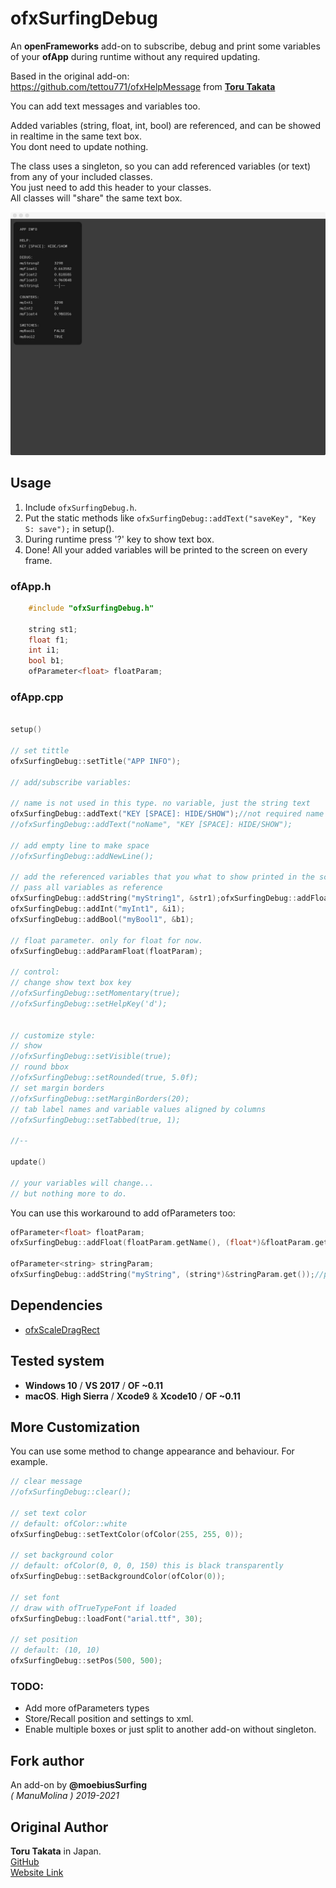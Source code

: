 # ofxSurfingDebug

An **openFrameworks** add-on to subscribe, debug and print some variables of your **ofApp** during runtime without any required updating.
 
Based in the original add-on:  
https://github.com/tettou771/ofxHelpMessage from [**Toru Takata**](https://github.com/tettou771)

You can add text messages and variables too.

Added variables (string, float, int, bool) are referenced, and can be showed in realtime in the same text box.  
You dont need to update nothing.

The class uses a singleton, so you can add referenced variables (or text) from any of your included classes.  
You just need to add this header to your classes.  
All classes will "share" the same text box.

![screenshot](readme_images/screenshot.jpg?raw=true "moebiusSurfing")

## Usage
1. Include `ofxSurfingDebug.h`.
2. Put the static methods like `ofxSurfingDebug::addText("saveKey", "Key S: save");` in setup().
3. During runtime press '?' key to show text box.
4. Done! All your added variables will be printed to the screen on every frame.

### ofApp.h
```cpp
    #include "ofxSurfingDebug.h"

    string st1;
    float f1;
    int i1;
    bool b1;
    ofParameter<float> floatParam;
```

### ofApp.cpp
```cpp 

setup()

// set tittle
ofxSurfingDebug::setTitle("APP INFO");

// add/subscribe variables:

// name is not used in this type. no variable, just the string text
ofxSurfingDebug::addText("KEY [SPACE]: HIDE/SHOW");//not required name on text type
//ofxSurfingDebug::addText("noName", "KEY [SPACE]: HIDE/SHOW");

// add empty line to make space
//ofxSurfingDebug::addNewLine();

// add the referenced variables that you what to show printed in the screen box
// pass all variables as reference
ofxSurfingDebug::addString("myString1", &str1);ofxSurfingDebug::addFloat("myFloat1 ", &f1);
ofxSurfingDebug::addInt("myInt1", &i1);
ofxSurfingDebug::addBool("myBool1", &b1);

// float parameter. only for float for now.
ofxSurfingDebug::addParamFloat(floatParam);

// control:
// change show text box key
//ofxSurfingDebug::setMomentary(true);
//ofxSurfingDebug::setHelpKey('d');


// customize style:
// show
//ofxSurfingDebug::setVisible(true);
// round bbox
//ofxSurfingDebug::setRounded(true, 5.0f);
// set margin borders
//ofxSurfingDebug::setMarginBorders(20);
// tab label names and variable values aligned by columns
//ofxSurfingDebug::setTabbed(true, 1);

//--

update()

// your variables will change...
// but nothing more to do.
```

You can use this workaround to add ofParameters too:
```cpp 
ofParameter<float> floatParam;
ofxSurfingDebug::addFloat(floatParam.getName(), (float*)&floatParam.get());//get name from parameter

ofParameter<string> stringParam;
ofxSurfingDebug::addString("myString", (string*)&stringParam.get());//put your custom name
```

## Dependencies
* [ofxScaleDragRect](https://github.com/moebiussurfing/ofxScaleDragRect)

## Tested system
  - **Windows 10** / **VS 2017** / **OF ~0.11**
  - **macOS**. **High Sierra** / **Xcode9** & **Xcode10** / **OF ~0.11**

## More Customization
You can use some method to change appearance and behaviour.
For example.

```.cpp
// clear message
//ofxSurfingDebug::clear();

// set text color
// default: ofColor::white
ofxSurfingDebug::setTextColor(ofColor(255, 255, 0));

// set background color
// default: ofColor(0, 0, 0, 150) this is black transparently
ofxSurfingDebug::setBackgroundColor(ofColor(0));

// set font
// draw with ofTrueTypeFont if loaded
ofxSurfingDebug::loadFont("arial.ttf", 30);

// set position
// default: (10, 10)
ofxSurfingDebug::setPos(500, 500);

```

### TODO:
+ Add more ofParameters types
+ Store/Recall position and settings to xml.
+ Enable multiple boxes or just split to another add-on without singleton.

## Fork author
An add-on by **@moebiusSurfing**  
*( ManuMolina ) 2019-2021* 

## Original Author
**Toru Takata** in Japan.  
[GitHub](https://github.com/tettou771)  
[Website Link](http://tettou771.com)  

